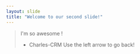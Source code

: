 ```yaml
---
layout: slide
title: "Welcome to our second slide!"
---
```

> I'm so awesome ! 
> - Charles-CRM
Use the left arrow to go back!